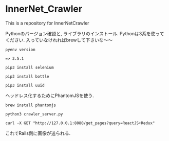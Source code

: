 # InnerNet_Crawler
This is a repository for InnerNetCrawler


Pythonのバージョン確認と, ライブラリのインストール.
Pythonは3系を使ってください.
入っていなけれればbrewして下さいな〜〜
```
pyenv version

=> 3.5.1

pip3 install selenium

pip3 install bottle

pip3 install uuid
```

ヘッドレス化するためにPhantomJSを使う.
```
brew install phantomjs
```


```
python3 crawler_server.py

curl -X GET "http://127.0.0.1:8080/get_pages?query=ReactJS+Redux"
```

これでRails側に画像が送られる.
